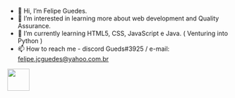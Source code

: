 - 👋 Hi, I’m Felipe Guedes.
- 👀 I’m interested in learning more about web development and Quality Assurance.
- 🌱 I’m currently learning HTML5, CSS, JavaScript e Java. ( Venturing into Python )
- 📫 How to reach me - discord Gueds#3925 / e-mail: felipe.jcguedes@yahoo.com.br

<a href = "https://www.linkedin.com/in/felipegmelo/">  
            <img src="https://cdn.jsdelivr.net/gh/devicons/devicon/icons/linkedin/linkedin-original.svg" align="center" height="50" Width="50" />          
</a>

<!---
felipe-gds/felipe-gds is a ✨ special ✨ repository because its `README.md` (this file) appears on your GitHub profile.
You can click the Preview link to take a look at your changes.
--->

